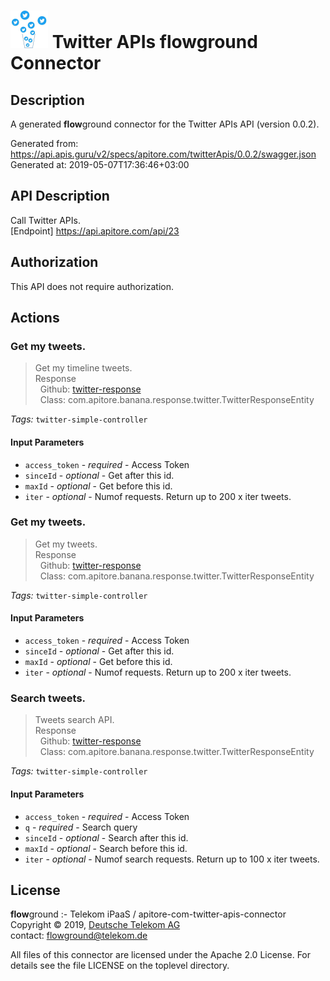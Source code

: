 # ![LOGO](logo.png) Twitter APIs **flow**ground Connector

## Description

A generated **flow**ground connector for the Twitter APIs API (version 0.0.2).

Generated from: https://api.apis.guru/v2/specs/apitore.com/twitterApis/0.0.2/swagger.json<br/>
Generated at: 2019-05-07T17:36:46+03:00

## API Description

Call Twitter APIs.<BR />[Endpoint] https://api.apitore.com/api/23

## Authorization

This API does not require authorization.

## Actions

### Get my tweets.

> Get my timeline tweets.<BR />Response<BR />&nbsp; Github: <a href="https://github.com/keigohtr/apitore-response-parent/tree/master/twitter-response">twitter-response</a><BR />&nbsp; Class: com.apitore.banana.response.twitter.TwitterResponseEntity<BR />

*Tags:* `twitter-simple-controller`

#### Input Parameters
* `access_token` - _required_ - Access Token
* `sinceId` - _optional_ - Get after this id.
* `maxId` - _optional_ - Get before this id.
* `iter` - _optional_ - Numof requests. Return up to 200 x iter tweets.

### Get my tweets.

> Get my tweets.<BR />Response<BR />&nbsp; Github: <a href="https://github.com/keigohtr/apitore-response-parent/tree/master/twitter-response">twitter-response</a><BR />&nbsp; Class: com.apitore.banana.response.twitter.TwitterResponseEntity<BR />

*Tags:* `twitter-simple-controller`

#### Input Parameters
* `access_token` - _required_ - Access Token
* `sinceId` - _optional_ - Get after this id.
* `maxId` - _optional_ - Get before this id.
* `iter` - _optional_ - Numof requests. Return up to 200 x iter tweets.

### Search tweets.

> Tweets search API.<BR />Response<BR />&nbsp; Github: <a href="https://github.com/keigohtr/apitore-response-parent/tree/master/twitter-response">twitter-response</a><BR />&nbsp; Class: com.apitore.banana.response.twitter.TwitterResponseEntity<BR />

*Tags:* `twitter-simple-controller`

#### Input Parameters
* `access_token` - _required_ - Access Token
* `q` - _required_ - Search query
* `sinceId` - _optional_ - Search after this id.
* `maxId` - _optional_ - Search before this id.
* `iter` - _optional_ - Numof search requests. Return up to 100 x iter tweets.

## License

**flow**ground :- Telekom iPaaS / apitore-com-twitter-apis-connector<br/>
Copyright © 2019, [Deutsche Telekom AG](https://www.telekom.de)<br/>
contact: flowground@telekom.de

All files of this connector are licensed under the Apache 2.0 License. For details
see the file LICENSE on the toplevel directory.
